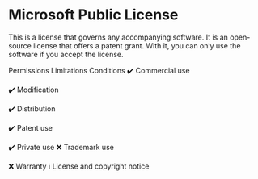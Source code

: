# Microsoft Public License

This is a license that governs any accompanying software. It is an open-source license that offers a patent grant. With it, you can only use the software if you accept the license.

Permissions Limitations Conditions
✔️ Commercial use

✔️ Modification

✔️ Distribution

✔️ Patent use

✔️ Private use ❌ Trademark use

❌ Warranty ℹ️ License and copyright notice
